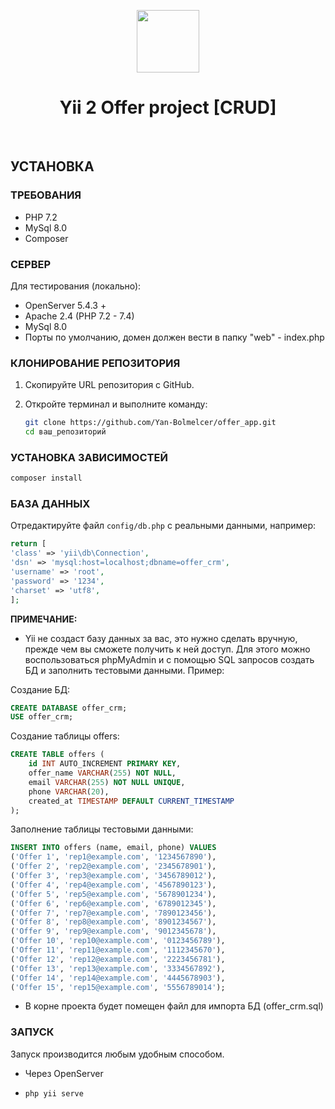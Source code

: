 <p align="center">
    <a href="https://github.com/yiisoft" target="_blank">
        <img src="https://avatars0.githubusercontent.com/u/993323" height="100px">
    </a>
    <h1 align="center">Yii 2 Offer project [CRUD]</h1>
    <br>
</p>

## УСТАНОВКА

### ТРЕБОВАНИЯ

- PHP 7.2
- MySql 8.0
- Composer

### СЕРВЕР

Для тестирования (локально):
- OpenServer 5.4.3 +
- Apache 2.4 (PHP 7.2 - 7.4)
- MySql 8.0
- Порты по умолчанию, домен должен вести в папку "web" - index.php

### КЛОНИРОВАНИЕ РЕПОЗИТОРИЯ 

1. Скопируйте URL репозитория с GitHub.
2. Откройте терминал и выполните команду:

   ```bash
   git clone https://github.com/Yan-Bolmelcer/offer_app.git
   cd ваш_репозиторий
   ```

### УСТАНОВКА ЗАВИСИМОСТЕЙ

```bash
composer install
```

### БАЗА ДАННЫХ

Отредактируйте файл `config/db.php` с реальными данными, например:

```php
return [
'class' => 'yii\db\Connection',
'dsn' => 'mysql:host=localhost;dbname=offer_crm',
'username' => 'root',
'password' => '1234',
'charset' => 'utf8',
];
```

**ПРИМЕЧАНИЕ:**

- Yii не создаст базу данных за вас, это нужно сделать вручную, прежде чем вы сможете получить к ней доступ. Для этого можно воспользоваться phpMyAdmin и с помощью SQL запросов создать БД и заполнить тестовыми данными. Пример:

Создание БД:

```sql
CREATE DATABASE offer_crm;
USE offer_crm;
```

Создание таблицы offers:

```sql
CREATE TABLE offers (
    id INT AUTO_INCREMENT PRIMARY KEY,
    offer_name VARCHAR(255) NOT NULL,
    email VARCHAR(255) NOT NULL UNIQUE,
    phone VARCHAR(20),
    created_at TIMESTAMP DEFAULT CURRENT_TIMESTAMP
);
```

Заполнение таблицы тестовыми данными:

```sql
INSERT INTO offers (name, email, phone) VALUES
('Offer 1', 'rep1@example.com', '1234567890'),
('Offer 2', 'rep2@example.com', '2345678901'),
('Offer 3', 'rep3@example.com', '3456789012'),
('Offer 4', 'rep4@example.com', '4567890123'),
('Offer 5', 'rep5@example.com', '5678901234'),
('Offer 6', 'rep6@example.com', '6789012345'),
('Offer 7', 'rep7@example.com', '7890123456'),
('Offer 8', 'rep8@example.com', '8901234567'),
('Offer 9', 'rep9@example.com', '9012345678'),
('Offer 10', 'rep10@example.com', '0123456789'),
('Offer 11', 'rep11@example.com', '1112345670'),
('Offer 12', 'rep12@example.com', '2223456781'),
('Offer 13', 'rep13@example.com', '3334567892'),
('Offer 14', 'rep14@example.com', '4445678903'),
('Offer 15', 'rep15@example.com', '5556789014');

```

- В корне проекта будет помещен файл для импорта БД (offer_crm.sql)

### ЗАПУСК

Запуск производится любым удобным способом.

- Через OpenServer
- ```bash
  php yii serve
  ```
